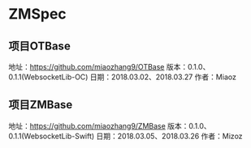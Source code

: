 # ZMSpec

##  项目OTBase
地址：https://github.com/miaozhang9/OTBase
版本：0.1.0、0.1.1(WebsocketLib-OC)
日期：2018.03.02、2018.03.27
作者：Miaoz



##  项目ZMBase
地址：https://github.com/miaozhang9/ZMBase
版本：0.1.0、0.1.1(WebsocketLib-Swift)
日期：2018.03.05、2018.03.26
作者：Mizoz
